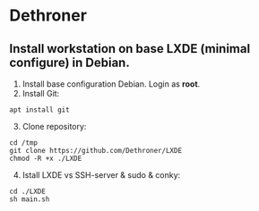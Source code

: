 # Dethroner
## Install workstation on base LXDE (minimal configure) in Debian.

1. Install base configuration Debian. Login as <b>root</b>.<br>
2. Install Git:
```
apt install git
```
3. Clone repository:
```
cd /tmp
git clone https://github.com/Dethroner/LXDE
chmod -R +x ./LXDE
```
4. Istall LXDE vs SSH-server & sudo & conky:
```
cd ./LXDE
sh main.sh
```